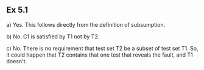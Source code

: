## Ex 5.1
a) Yes. This follows directly from the definition of subsumption.

b) No. C1 is satisfied by T1 not by T2.

c) No. There is no requirement that test set T2 be a subset of test set T1.
So, it could happen that T2 contains that one test that reveals the fault, and T1 doesn't.
